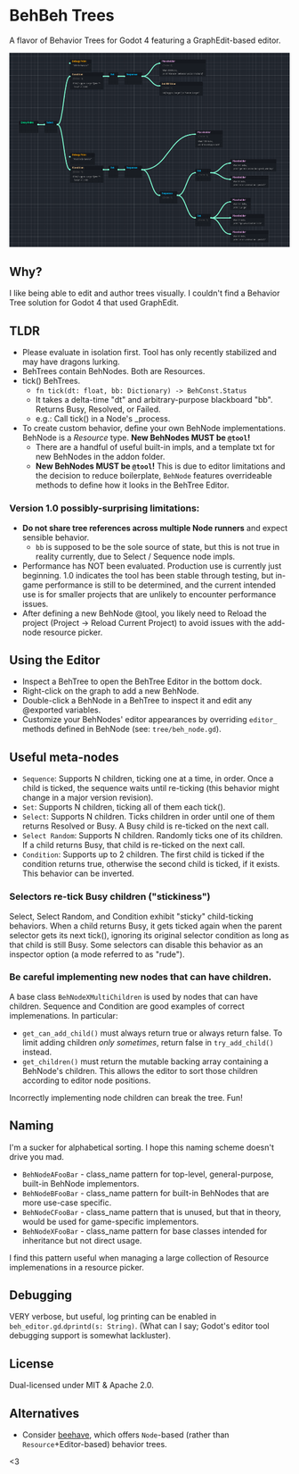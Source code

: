 # BehBeh Trees
A flavor of Behavior Trees for Godot 4 featuring a GraphEdit-based editor.

![screenshot of BehBeh Trees](doc/Screenshot_2023-05-26_173006.png)


## Why?
I like being able to edit and author trees visually. I couldn't find a Behavior Tree solution for Godot 4 that used GraphEdit.


## TLDR
- Please evaluate in isolation first. Tool has only recently stabilized and may have dragons lurking.
- BehTrees contain BehNodes. Both are Resources.
- tick() BehTrees.
  - `fn tick(dt: float, bb: Dictionary) -> BehConst.Status`
  - It takes a delta-time "dt" and arbitrary-purpose blackboard "bb". Returns Busy, Resolved, or Failed.
  - e.g.: Call tick() in a Node's _process.
- To create custom behavior, define your own BehNode implementations. BehNode is a _Resource_ type. **New BehNodes MUST be `@tool`!**
  - There are a handful of useful built-in impls, and a template txt for new BehNodes in the addon folder.
  - **New BehNodes MUST be `@tool`!** This is due to editor limitations and the decision to reduce boilerplate, `BehNode` features overrideable methods to define how it looks in the BehTree Editor.

### Version 1.0 possibly-surprising limitations:
  - **Do not share tree references across multiple Node runners** and expect sensible behavior.
	- `bb` is supposed to be the sole source of state, but this is not true in reality currently, due to Select / Sequence node impls.
  - Performance has NOT been evaluated. Production use is currently just beginning. 1.0 indicates the tool has been stable through testing, but in-game performance is still to be determined, and the current intended use is for smaller projects that are unlikely to encounter performance issues.
  - After defining a new BehNode @tool, you likely need to Reload the project (Project -> Reload Current Project) to avoid issues with the add-node resource picker.


## Using the Editor
- Inspect a BehTree to open the BehTree Editor in the bottom dock.
- Right-click on the graph to add a new BehNode.
- Double-click a BehNode in a BehTree to inspect it and edit any @exported variables.
- Customize your BehNodes' editor appearances by overriding `editor_` methods defined in BehNode (see: `tree/beh_node.gd`).


## Useful meta-nodes
- `Sequence`: Supports N children, ticking one at a time, in order. Once a child is ticked, the sequence waits until re-ticking (this behavior might change in a major version revision).
- `Set`: Supports N children, ticking all of them each tick().
- `Select`: Supports N children. Ticks children in order until one of them returns Resolved or Busy. A Busy child is re-ticked on the next call.
- `Select Random`: Supports N children. Randomly ticks one of its children. If a child returns Busy, that child is re-ticked on the next call.
- `Condition`: Supports up to 2 children. The first child is ticked if the condition returns true, otherwise the second child is ticked, if it exists. This behavior can be inverted.

### Selectors re-tick Busy children ("stickiness")
Select, Select Random, and Condition exhibit "sticky" child-ticking behaviors. When a child returns Busy, it gets ticked again when the parent selector gets its next tick(), ignoring its original selector condition as long as that child is still Busy. Some selectors can disable this behavior as an inspector option (a mode referred to as "rude").

### Be careful implementing new nodes that can have children.
A base class `BehNodeXMultiChildren` is used by nodes that can have children. Sequence and Condition are good examples of correct implemenations. In particular:
- `get_can_add_child()` must always return true or always return false. To limit adding children _only sometimes_, return false in `try_add_child()` instead.
- `get_children()` must return the mutable backing array containing a BehNode's children. This allows the editor to sort those children according to editor node positions.

Incorrectly implementing node children can break the tree. Fun!


## Naming
I'm a sucker for alphabetical sorting. I hope this naming scheme doesn't drive you mad.

- `BehNodeAFooBar` - class_name pattern for top-level, general-purpose, built-in BehNode implementors.
- `BehNodeBFooBar` - class_name pattern for built-in BehNodes that are more use-case specific.
- `BehNodeCFooBar` - class_name pattern that is unused, but that in theory, would be used for game-specific implementors.
- `BehNodeXFooBar` - class_name pattern for base classes intended for inheritance but not direct usage.

I find this pattern useful when managing a large collection of Resource implemenations in a resource picker.


## Debugging
VERY verbose, but useful, log printing can be enabled in `beh_editor.gd`.`dprintd(s: String)`. (What can I say; Godot's editor tool debugging support is somewhat lackluster).
  
  
## License

Dual-licensed under MIT & Apache 2.0.


## Alternatives
- Consider [beehave](https://github.com/bitbrain/beehave), which offers `Node`-based (rather than `Resource`+Editor-based) behavior trees.


<3


